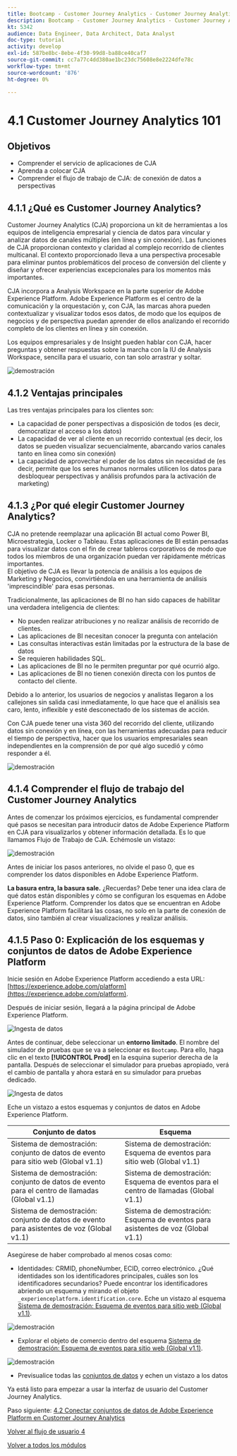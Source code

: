 ```yaml
---
title: Bootcamp - Customer Journey Analytics - Customer Journey Analytics 101
description: Bootcamp - Customer Journey Analytics - Customer Journey Analytics 101
kt: 5342
audience: Data Engineer, Data Architect, Data Analyst
doc-type: tutorial
activity: develop
exl-id: 587be8bc-8ebe-4f30-99d8-ba88ce40caf7
source-git-commit: cc7a77c4dd380ae1bc23dc75608e8e2224dfe78c
workflow-type: tm+mt
source-wordcount: '876'
ht-degree: 0%

---
```


# 4.1 Customer Journey Analytics 101

## Objetivos

- Comprender el servicio de aplicaciones de CJA
- Aprenda a colocar CJA
- Comprender el flujo de trabajo de CJA: de conexión de datos a perspectivas

## 4.1.1 ¿Qué es Customer Journey Analytics?

Customer Journey Analytics (CJA) proporciona un kit de herramientas a los equipos de inteligencia empresarial y ciencia de datos para vincular y analizar datos de canales múltiples (en línea y sin conexión). Las funciones de CJA proporcionan contexto y claridad al complejo recorrido de clientes multicanal. El contexto proporcionado lleva a una perspectiva procesable para eliminar puntos problemáticos del proceso de conversión del cliente y diseñar y ofrecer experiencias excepcionales para los momentos más importantes.

CJA incorpora a Analysis Workspace en la parte superior de Adobe Experience Platform. Adobe Experience Platform es el centro de la comunicación y la orquestación y, con CJA, las marcas ahora pueden contextualizar y visualizar todos esos datos, de modo que los equipos de negocios y de perspectiva puedan aprender de ellos analizando el recorrido completo de los clientes en línea y sin conexión.

Los equipos empresariales y de Insight pueden hablar con CJA, hacer preguntas y obtener respuestas sobre la marcha con la IU de Analysis Workspace, sencilla para el usuario, con tan solo arrastrar y soltar.

![demostración](./images/cja-adv-analysis1.png)

## 4.1.2 Ventajas principales

Las tres ventajas principales para los clientes son:

- La capacidad de poner perspectivas a disposición de todos (es decir, democratizar el acceso a los datos)
- La capacidad de ver al cliente en un recorrido contextual (es decir, los datos se pueden visualizar secuencialmente, abarcando varios canales tanto en línea como sin conexión)
- La capacidad de aprovechar el poder de los datos sin necesidad de (es decir, permite que los seres humanos normales utilicen los datos para desbloquear perspectivas y análisis profundos para la activación de marketing)

## 4.1.3 ¿Por qué elegir Customer Journey Analytics?

CJA no pretende reemplazar una aplicación BI actual como Power BI, Microestrategia, Locker o Tableau. Estas aplicaciones de BI están pensadas para visualizar datos con el fin de crear tableros corporativos de modo que todos los miembros de una organización puedan ver rápidamente métricas importantes.\
El objetivo de CJA es llevar la potencia de análisis a los equipos de Marketing y Negocios, convirtiéndola en una herramienta de análisis &#39;imprescindible&#39; para esas personas.

Tradicionalmente, las aplicaciones de BI no han sido capaces de habilitar una verdadera inteligencia de clientes:

- No pueden realizar atribuciones y no realizar análisis de recorrido de clientes.
- Las aplicaciones de BI necesitan conocer la pregunta con antelación
- Las consultas interactivas están limitadas por la estructura de la base de datos
- Se requieren habilidades SQL.
- Las aplicaciones de BI no le permiten preguntar por qué ocurrió algo.
- Las aplicaciones de BI no tienen conexión directa con los puntos de contacto del cliente.

Debido a lo anterior, los usuarios de negocios y analistas llegaron a los callejones sin salida casi inmediatamente, lo que hace que el análisis sea caro, lento, inflexible y esté desconectado de los sistemas de acción.

Con CJA puede tener una vista 360 del recorrido del cliente, utilizando datos sin conexión y en línea, con las herramientas adecuadas para reducir el tiempo de perspectiva, hacer que los usuarios empresariales sean independientes en la comprensión de por qué algo sucedió y cómo responder a él.

![demostración](./images/cja-use-case.png)

## 4.1.4 Comprender el flujo de trabajo del Customer Journey Analytics

Antes de comenzar los próximos ejercicios, es fundamental comprender qué pasos se necesitan para introducir datos de Adobe Experience Platform en CJA para visualizarlos y obtener información detallada. Es lo que llamamos Flujo de Trabajo de CJA. Echémosle un vistazo:

![demostración](./images/cja-work-flow.jpg)

Antes de iniciar los pasos anteriores, no olvide el paso 0, que es comprender los datos disponibles en Adobe Experience Platform.

**La basura entra, la basura sale.** ¿Recuerdas? Debe tener una idea clara de qué datos están disponibles y cómo se configuran los esquemas en Adobe Experience Platform. Comprender los datos que se encuentran en Adobe Experience Platform facilitará las cosas, no solo en la parte de conexión de datos, sino también al crear visualizaciones y realizar análisis.

## 4.1.5 Paso 0: Explicación de los esquemas y conjuntos de datos de Adobe Experience Platform

Inicie sesión en Adobe Experience Platform accediendo a esta URL: [https://experience.adobe.com/platform](https://experience.adobe.com/platform).

Después de iniciar sesión, llegará a la página principal de Adobe Experience Platform.

![Ingesta de datos](../uc1/images/home.png)

Antes de continuar, debe seleccionar un **entorno limitado**. El nombre del simulador de pruebas que se va a seleccionar es ``Bootcamp``. Para ello, haga clic en el texto **[!UICONTROL Prod]** en la esquina superior derecha de la pantalla. Después de seleccionar el simulador para pruebas apropiado, verá el cambio de pantalla y ahora estará en su simulador para pruebas dedicado.

![Ingesta de datos](../uc1/images/sb1.png)

Eche un vistazo a estos esquemas y conjuntos de datos en Adobe Experience Platform.

| Conjunto de datos | Esquema |
| ----------------- |-------------| 
| Sistema de demostración: conjunto de datos de evento para sitio web (Global v1.1) | Sistema de demostración: Esquema de eventos para sitio web (Global v1.1) |
| Sistema de demostración: conjunto de datos de evento para el centro de llamadas (Global v1.1) | Sistema de demostración: Esquema de eventos para el centro de llamadas (Global v1.1) |
| Sistema de demostración: conjunto de datos de evento para asistentes de voz (Global v1.1) | Sistema de demostración: Esquema de eventos para asistentes de voz (Global v1.1) |

Asegúrese de haber comprobado al menos cosas como:

- Identidades: CRMID, phoneNumber, ECID, correo electrónico. ¿Qué identidades son los identificadores principales, cuáles son los identificadores secundarios?
Puede encontrar los identificadores abriendo un esquema y mirando el objeto `_experienceplatform.identification.core`. Eche un vistazo al esquema [Sistema de demostración: Esquema de eventos para sitio web (Global v1.1)](https://experience.adobe.com/platform/schema).

![demostración](./images/identity.png)

- Explorar el objeto de comercio dentro del esquema [Sistema de demostración: Esquema de eventos para sitio web (Global v1.1)](https://experience.adobe.com/platform/schema).

![demostración](./images/commerce.png)

- Previsualice todas las [conjuntos de datos](https://experience.adobe.com/platform/dataset/browse?limit=50&amp;page=1&amp;sortDescending=1&amp;sortField=created) y echen un vistazo a los datos

Ya está listo para empezar a usar la interfaz de usuario del Customer Journey Analytics.

Paso siguiente: [4.2 Conectar conjuntos de datos de Adobe Experience Platform en Customer Journey Analytics](./ex2.md)

[Volver al flujo de usuario 4](./uc4.md)

[Volver a todos los módulos](../../overview.md)
